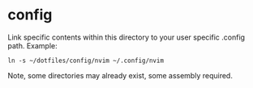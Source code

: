 # config

Link specific contents within this directory to your user specific .config path. Example:

	ln -s ~/dotfiles/config/nvim ~/.config/nvim

Note, some directories may already exist, some assembly required.

